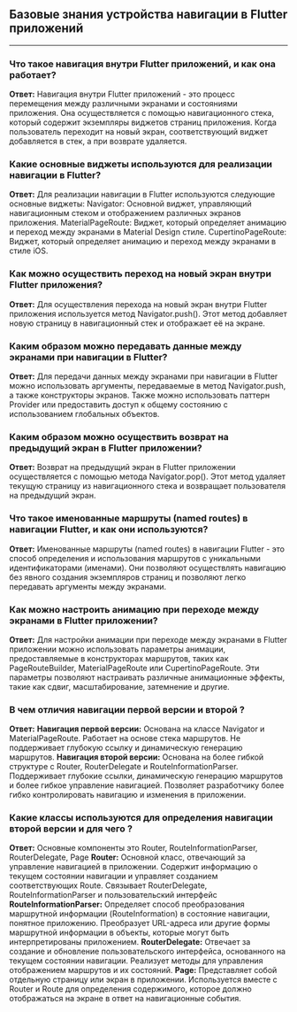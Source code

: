 ## Базовые знания устройства навигации в Flutter приложений
---

### Что такое навигация внутри Flutter приложений, и как она работает?
**Ответ:** Навигация внутри Flutter приложений - это процесс перемещения между различными экранами и состояниями приложения. Она осуществляется с помощью навигационного стека, который содержит экземпляры виджетов страниц приложения. Когда пользователь переходит на новый экран, соответствующий виджет добавляется в стек, а при возврате удаляется.

### Какие основные виджеты используются для реализации навигации в Flutter?
**Ответ:** Для реализации навигации в Flutter используются следующие основные виджеты:
Navigator: Основной виджет, управляющий навигационным стеком и отображением различных экранов приложения.
MaterialPageRoute: Виджет, который определяет анимацию и переход между экранами в Material Design стиле.
CupertinoPageRoute: Виджет, который определяет анимацию и переход между экранами в стиле iOS.

### Как можно осуществить переход на новый экран внутри Flutter приложения?
**Ответ:** Для осуществления перехода на новый экран внутри Flutter приложения используется метод Navigator.push(). Этот метод добавляет новую страницу в навигационный стек и отображает её на экране.

### Каким образом можно передавать данные между экранами при навигации в Flutter?
**Ответ:** Для передачи данных между экранами при навигации в Flutter можно использовать аргументы, передаваемые в метод Navigator.push, а также конструкторы экранов. Также можно использовать паттерн Provider или предоставить доступ к общему состоянию с использованием глобальных объектов.

### Каким образом можно осуществить возврат на предыдущий экран в Flutter приложении?
**Ответ:** Возврат на предыдущий экран в Flutter приложении осуществляется с помощью метода Navigator.pop(). Этот метод удаляет текущую страницу из навигационного стека и возвращает пользователя на предыдущий экран.

### Что такое именованные маршруты (named routes) в навигации Flutter, и как они используются?
**Ответ:** Именованные маршруты (named routes) в навигации Flutter - это способ определения и использования маршрутов с уникальными идентификаторами (именами). Они позволяют осуществлять навигацию без явного создания экземпляров страниц и позволяют легко передавать аргументы между экранами.

### Как можно настроить анимацию при переходе между экранами в Flutter приложении?
**Ответ:** Для настройки анимации при переходе между экранами в Flutter приложении можно использовать параметры анимации, предоставляемые в конструкторах маршрутов, таких как PageRouteBuilder, MaterialPageRoute или CupertinoPageRoute. Эти параметры позволяют настраивать различные анимационные эффекты, такие как сдвиг, масштабирование, затемнение и другие.

### В чем отличия навигации первой версии и второй ?
**Ответ:** 
**Навигация первой версии:**
Основана на классе Navigator и MaterialPageRoute.
Работает на основе стека маршрутов.
Не поддерживает глубокую ссылку и динамическую генерацию маршрутов.
**Навигация второй версии:**
Основана на более гибкой структуре с Router, RouterDelegate и RouteInformationParser.
Поддерживает глубокие ссылки, динамическую генерацию маршрутов и более гибкое управление навигацией.
Позволяет разработчику более гибко контролировать навигацию и изменения в приложении.

### Какие классы используются для определения навигации второй версии и для чего ? 
**Ответ:** Основные компоненты это Router, RouteInformationParser, RouterDelegate, Page
**Router:**
Основной класс, отвечающий за управление навигацией в приложении.
Содержит информацию о текущем состоянии навигации и управляет созданием соответствующих Route.
Связывает RouterDelegate, RouteInformationParser и пользовательский интерфейс
**RouteInformationParser:**
Определяет способ преобразования маршрутной информации (RouteInformation) в состояние навигации, понятное приложению.
Преобразует URL-адреса или другие формы маршрутной информации в объекты, которые могут быть интерпретированы приложением.
**RouterDelegate:**
Отвечает за создание и обновление пользовательского интерфейса, основанного на текущем состоянии навигации.
Реализует методы для управления отображением маршрутов и их состояний.
**Page:**
Представляет собой отдельную страницу или экран в приложении.
Используется вместе с Router и Route для определения содержимого, которое должно отображаться на экране в ответ на навигационные события.
